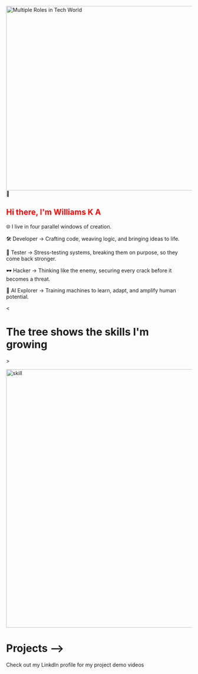<img width="2500" height="500" alt="Multiple Roles in Tech World" src="https://github.com/user-attachments/assets/a728260e-b0a8-45cc-b928-08464cc1f2e9" />👋 <h2 style="color:red"> Hi there, I'm Williams K A </h2>

🌐 I live in four parallel windows of creation.

🛠️ Developer → Crafting code, weaving logic, and bringing ideas to life.

🧪 Tester → Stress-testing systems, breaking them on purpose, so they come back stronger.

🕶️ Hacker → Thinking like the enemy, securing every crack before it becomes a threat.

🤖 AI Explorer → Training machines to learn, adapt, and amplify human potential.

<  <h1>  The tree shows the skills I'm growing </h1> >
<br>

<img width="900" height="700" alt="skill" src="https://github.com/user-attachments/assets/373d317c-376e-4e65-8418-aee3ba55a985" />




<h1>Projects  --></h1>
          Check out my Linkdln  profile for my project demo videos

